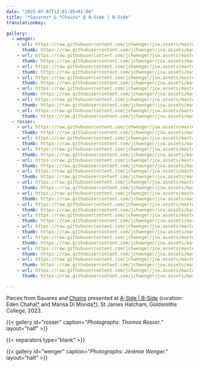 ```yaml
---
date: "2025-07-07T12:01:05+01:00"
title: "*Squares* & *Chains* @ A-Side | B-Side"
translationKey:

gallery:
  - wenger:
    - url: https://raw.githubusercontent.com/jchwenger/jcw.assets/master/shows/a-side-b-side/wenger/chains-squares.a-side-b-side.4.jpg
      thumb: https://raw.githubusercontent.com/jchwenger/jcw.assets/master/shows/a-side-b-side/wenger/chains-squares.a-side-b-side.4.low.jpg
    - url: https://raw.githubusercontent.com/jchwenger/jcw.assets/master/shows/a-side-b-side/wenger/chains-squares.a-side-b-side.7.jpg
      thumb: https://raw.githubusercontent.com/jchwenger/jcw.assets/master/shows/a-side-b-side/wenger/chains-squares.a-side-b-side.7.low.jpg
    - url: https://raw.githubusercontent.com/jchwenger/jcw.assets/master/shows/a-side-b-side/wenger/chains-squares.a-side-b-side.3.jpg
      thumb: https://raw.githubusercontent.com/jchwenger/jcw.assets/master/shows/a-side-b-side/wenger/chains-squares.a-side-b-side.3.low.jpg
    - url: https://raw.githubusercontent.com/jchwenger/jcw.assets/master/shows/a-side-b-side/wenger/chains-squares.a-side-b-side.5.jpg
      thumb: https://raw.githubusercontent.com/jchwenger/jcw.assets/master/shows/a-side-b-side/wenger/chains-squares.a-side-b-side.5.low.jpg
    - url: https://raw.githubusercontent.com/jchwenger/jcw.assets/master/shows/a-side-b-side/wenger/chains-squares.a-side-b-side.6.jpg
      thumb: https://raw.githubusercontent.com/jchwenger/jcw.assets/master/shows/a-side-b-side/wenger/chains-squares.a-side-b-side.6.low.jpg
    - url: https://raw.githubusercontent.com/jchwenger/jcw.assets/master/shows/a-side-b-side/wenger/chains-squares.a-side-b-side.1.jpg
      thumb: https://raw.githubusercontent.com/jchwenger/jcw.assets/master/shows/a-side-b-side/wenger/chains-squares.a-side-b-side.1.low.jpg
    - url: https://raw.githubusercontent.com/jchwenger/jcw.assets/master/shows/a-side-b-side/wenger/chains-squares.a-side-b-side.2.jpg
      thumb: https://raw.githubusercontent.com/jchwenger/jcw.assets/master/shows/a-side-b-side/wenger/chains-squares.a-side-b-side.2.low.jpg
  - rosser:
    - url: https://raw.githubusercontent.com/jchwenger/jcw.assets/master/shows/a-side-b-side/rosser/chains-squares.a-side-b-side.01.jpg
      thumb: https://raw.githubusercontent.com/jchwenger/jcw.assets/master/shows/a-side-b-side/rosser/chains-squares.a-side-b-side.01.low.jpg
    - url: https://raw.githubusercontent.com/jchwenger/jcw.assets/master/shows/a-side-b-side/rosser/chains-squares.a-side-b-side.02.jpg
      thumb: https://raw.githubusercontent.com/jchwenger/jcw.assets/master/shows/a-side-b-side/rosser/chains-squares.a-side-b-side.02.low.jpg
    - url: https://raw.githubusercontent.com/jchwenger/jcw.assets/master/shows/a-side-b-side/rosser/chains-squares.a-side-b-side.03.jpg
      thumb: https://raw.githubusercontent.com/jchwenger/jcw.assets/master/shows/a-side-b-side/rosser/chains-squares.a-side-b-side.03.low.jpg
    - url: https://raw.githubusercontent.com/jchwenger/jcw.assets/master/shows/a-side-b-side/rosser/chains-squares.a-side-b-side.04.jpg
      thumb: https://raw.githubusercontent.com/jchwenger/jcw.assets/master/shows/a-side-b-side/rosser/chains-squares.a-side-b-side.04.low.jpg
    - url: https://raw.githubusercontent.com/jchwenger/jcw.assets/master/shows/a-side-b-side/rosser/chains-squares.a-side-b-side.05.jpg
      thumb: https://raw.githubusercontent.com/jchwenger/jcw.assets/master/shows/a-side-b-side/rosser/chains-squares.a-side-b-side.05.low.jpg
    - url: https://raw.githubusercontent.com/jchwenger/jcw.assets/master/shows/a-side-b-side/rosser/chains-squares.a-side-b-side.06.jpg
      thumb: https://raw.githubusercontent.com/jchwenger/jcw.assets/master/shows/a-side-b-side/rosser/chains-squares.a-side-b-side.06.low.jpg
    - url: https://raw.githubusercontent.com/jchwenger/jcw.assets/master/shows/a-side-b-side/rosser/chains-squares.a-side-b-side.07.jpg
      thumb: https://raw.githubusercontent.com/jchwenger/jcw.assets/master/shows/a-side-b-side/rosser/chains-squares.a-side-b-side.07.low.jpg
    - url: https://raw.githubusercontent.com/jchwenger/jcw.assets/master/shows/a-side-b-side/rosser/chains-squares.a-side-b-side.08.jpg
      thumb: https://raw.githubusercontent.com/jchwenger/jcw.assets/master/shows/a-side-b-side/rosser/chains-squares.a-side-b-side.08.low.jpg
    - url: https://raw.githubusercontent.com/jchwenger/jcw.assets/master/shows/a-side-b-side/rosser/chains-squares.a-side-b-side.09.jpg
      thumb: https://raw.githubusercontent.com/jchwenger/jcw.assets/master/shows/a-side-b-side/rosser/chains-squares.a-side-b-side.09.low.jpg
    - url: https://raw.githubusercontent.com/jchwenger/jcw.assets/master/shows/a-side-b-side/rosser/chains-squares.a-side-b-side.10.jpg
      thumb: https://raw.githubusercontent.com/jchwenger/jcw.assets/master/shows/a-side-b-side/rosser/chains-squares.a-side-b-side.10.low.jpg
    - url: https://raw.githubusercontent.com/jchwenger/jcw.assets/master/shows/a-side-b-side/rosser/chains-squares.a-side-b-side.11.jpg
      thumb: https://raw.githubusercontent.com/jchwenger/jcw.assets/master/shows/a-side-b-side/rosser/chains-squares.a-side-b-side.11.low.jpg
    - url: https://raw.githubusercontent.com/jchwenger/jcw.assets/master/shows/a-side-b-side/rosser/chains-squares.a-side-b-side.12.jpg
      thumb: https://raw.githubusercontent.com/jchwenger/jcw.assets/master/shows/a-side-b-side/rosser/chains-squares.a-side-b-side.12.low.jpg
    - url: https://raw.githubusercontent.com/jchwenger/jcw.assets/master/shows/a-side-b-side/rosser/chains-squares.a-side-b-side.13.jpg
      thumb: https://raw.githubusercontent.com/jchwenger/jcw.assets/master/shows/a-side-b-side/rosser/chains-squares.a-side-b-side.13.low.jpg
    - url: https://raw.githubusercontent.com/jchwenger/jcw.assets/master/shows/a-side-b-side/rosser/chains-squares.a-side-b-side.14.jpg
      thumb: https://raw.githubusercontent.com/jchwenger/jcw.assets/master/shows/a-side-b-side/rosser/chains-squares.a-side-b-side.14.low.jpg

---
```


Pieces from *Squares* and [*Chains*](/chains) presented at [A-Side | B-Side](https://www.instagram.com/p/Cu7n-InI6NN/?utm_source=ig_web_copy_link&igsh=MzRlODBiNWFlZA==) (curation: Eden Chahal[\*](https://www.theimpossiblecities.com) and Marisa Di Monda[\*](https://www.marisadimonda.com/)), St James Hatcham, Goldsmiths College, 2023.

{{< gallery id="rosser" caption="*Photographs: Thomas Rosser.*" layout="half" >}}

{{< separators type="blank" >}}

{{< gallery id="wenger" caption="*Photographs: Jérémie Wenger.*" layout="half" >}}

